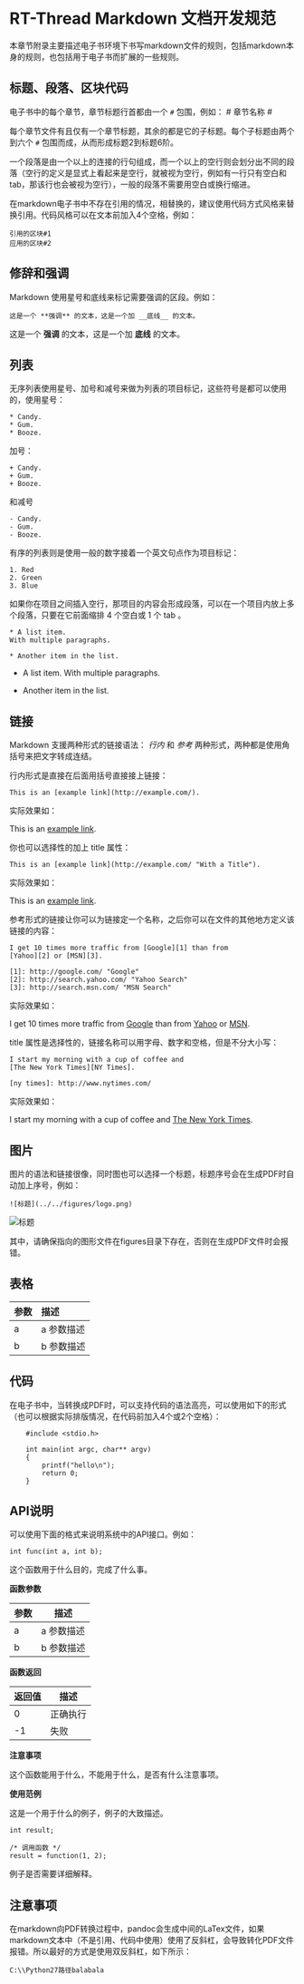 # RT-Thread Markdown 文档开发规范 #

本章节附录主要描述电子书环境下书写markdown文件的规则，包括markdown本身的规则，也包括用于电子书而扩展的一些规则。

## 标题、段落、区块代码 ##

电子书中的每个章节，章节标题行首都由一个 `#` 包围，例如：
    # 章节名称 #

每个章节文件有且仅有一个章节标题，其余的都是它的子标题。每个子标题由两个到六个 `#` 包围而成，从而形成标题2到标题6阶。

一个段落是由一个以上的连接的行句组成，而一个以上的空行则会划分出不同的段落（空行的定义是显式上看起来是空行，就被视为空行，例如有一行只有空白和 tab，那该行也会被视为空行），一般的段落不需要用空白或换行缩进。

在markdown电子书中不存在引用的情况，相替换的，建议使用代码方式风格来替换引用。代码风格可以在文本前加入4个空格，例如：

    引用的区块#1
    应用的区块#2

## 修辞和强调 ##

Markdown 使用星号和底线来标记需要强调的区段。例如：

    这是一个 **强调** 的文本，这是一个加 __底线__ 的文本。

这是一个 **强调** 的文本，这是一个加 __底线__ 的文本。

## 列表 ##

无序列表使用星号、加号和减号来做为列表的项目标记，这些符号是都可以使用的，使用星号：

    * Candy.
	* Gum.
	* Booze.

加号：

	+ Candy.
	+ Gum.
	+ Booze.

和减号

	- Candy.
	- Gum.
	- Booze.

有序的列表则是使用一般的数字接着一个英文句点作为项目标记：

	1. Red
	2. Green
	3. Blue

如果你在项目之间插入空行，那项目的内容会形成段落，可以在一个项目内放上多个段落，只要在它前面缩排 4 个空白或 1 个 tab 。

	* A list item.
	With multiple paragraphs.

	* Another item in the list.

* A list item.
With multiple paragraphs.

* Another item in the list.

## 链接 ##

Markdown 支援两种形式的链接语法： *行内* 和 *参考* 两种形式，两种都是使用角括号来把文字转成连结。

行内形式是直接在后面用括号直接接上链接：

	This is an [example link](http://example.com/).

实际效果如：

This is an [example link](http://example.com/).

你也可以选择性的加上 title 属性：

	This is an [example link](http://example.com/ "With a Title").

实际效果如：

This is an [example link](http://example.com/ "With a Title").

参考形式的链接让你可以为链接定一个名称，之后你可以在文件的其他地方定义该链接的内容：

	I get 10 times more traffic from [Google][1] than from
	[Yahoo][2] or [MSN][3].
	
	[1]: http://google.com/ "Google"
	[2]: http://search.yahoo.com/ "Yahoo Search"
	[3]: http://search.msn.com/ "MSN Search"

实际效果如：

I get 10 times more traffic from [Google][1] than from
[Yahoo][2] or [MSN][3].
	
[1]: http://google.com/ "Google"
[2]: http://search.yahoo.com/ "Yahoo Search"
[3]: http://search.msn.com/ "MSN Search"

title 属性是选择性的，链接名称可以用字母、数字和空格，但是不分大小写：

	I start my morning with a cup of coffee and
	[The New York Times][NY Times].

	[ny times]: http://www.nytimes.com/

实际效果如：

I start my morning with a cup of coffee and
[The New York Times][NY Times].

[ny times]: http://www.nytimes.com/

## 图片 ##

图片的语法和链接很像，同时图也可以选择一个标题，标题序号会在生成PDF时自动加上序号，例如：

	![标题](../../figures/logo.png)

![标题](../../figures/logo.png)

其中，请确保指向的图形文件在figures目录下存在，否则在生成PDF文件时会报错。

## 表格 ##

 参数              | 描述
------------------|:------------------------------------
 a                | a 参数描述
 b                | b 参数描述


## 代码 ##

在电子书中，当转换成PDF时，可以支持代码的语法高亮，可以使用如下的形式（也可以根据实际排版情况，在代码前加入4个或2个空格）：

```{.c}
    #include <stdio.h>

    int main(int argc, char** argv)
    {
        printf("hello\n");
        return 0;
    }
```


## API说明 ##

可以使用下面的格式来说明系统中的API接口。例如：

    int func(int a, int b);

这个函数用于什么目的，完成了什么事。

**函数参数**

 参数              | 描述
------------------|------------------------------------
 a                | a 参数描述
 b                | b 参数描述

**函数返回**

 返回值            | 描述
 ------------------|------------------------------------
 0                  | 正确执行
 -1                 | 失败

**注意事项**

这个函数能用于什么，不能用于什么，是否有什么注意事项。

**使用范例**

这是一个用于什么的例子，例子的大致描述。

```{.c}
int result;

/* 调用函数 */
result = function(1, 2);
```

例子是否需要详细解释。


## 注意事项 ##

在markdown向PDF转换过程中，pandoc会生成中间的LaTex文件，如果markdown文本中（不是引用、代码中使用）使用了反斜杠，会导致转化PDF文件报错。所以最好的方式是使用双反斜杠，如下所示：

    C:\\Python27路径balabala